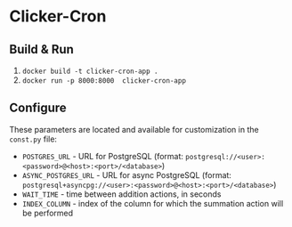 # Clicker-Cron

## Build & Run
1. `docker build -t clicker-cron-app .`
2. `docker run -p 8000:8000  clicker-cron-app`

## Configure
These parameters are located and available for customization in the `const.py` file:

- `POSTGRES_URL` - URL for PostgreSQL (format: `postgresql://<user>:<password>@<host>:<port>/<database>`)
- `ASYNC_POSTGRES_URL` - URL for async PostgreSQL (format: `postgresql+asyncpg://<user>:<password>@<host>:<port>/<database>`)
- `WAIT_TIME` - time between addition actions, in seconds
- `INDEX_COLUMN` - index of the column for which the summation action will be performed 